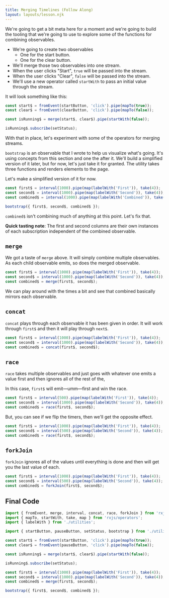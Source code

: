 ```yaml
---
title: Merging Timelines (Follow Along)
layout: layouts/lesson.njk
---
```


We're going to get a bit meta here for a moment and we're going to build the tooling that we're going to use to explore some of the functions for combining observables.

- We're going to create two observables
  - One for the start button.
  - One for the clear button.
- We'll merge those two observables into one stream.
- When the user clicks "Start", `true` will be passed into the stream.
- When the user clicks "Clear", `false` will be passed into the stream.
- We'll use a new operator called `startWith` to pass an initial value through the stream.

It will look something like this:

```js
const start$ = fromEvent(startButton, 'click').pipe(mapTo(true));
const clear$ = fromEvent(clearButton, 'click').pipe(mapTo(false));

const isRunning$ = merge(start$, clear$).pipe(startWith(false));

isRunning$.subscribe(setStatus);
```

With that in place, let's experiment with some of the operators for merging streams.

`bootstrap` is an observable that I wrote to help us visualize what's going. It's using concepts from this section and one the after it. We'll build a simplified version of it later, but for now, let's just take it for granted. The utility takes three functions and renders elements to the page.

Let's make a simplified version of it for now.

```js
const first$ = interval(1000).pipe(map(labelWith('First')), take(4));
const second$ = interval(1000).pipe(map(labelWith('Second')), take(4));
const combined$ = interval(1000).pipe(map(labelWith('Combined')), take(4));

bootstrap({ first$, second$, combined$ });
```

`combined$` isn't combining much of anything at this point. Let's fix that.

**Quick tasting note**: The first and second columns are their own instances of each subscription independent of the combined observable.

## `merge`

We got a taste of `merge` above. It will simply combine multiple observables. As each child observable emits, so does the merged observable.

```js
const first$ = interval(1000).pipe(map(labelWith('First')), take(4));
const second$ = interval(1000).pipe(map(labelWith('Second')), take(4));
const combined$ = merge(first$, second$);
```

We can play around with the times a bit and see that combined basically mirrors each observable.

## `concat`

`concat` plays through each observable it has been given in order. It will work through `first$` and then it will play through `next$`.

```js
const first$ = interval(1000).pipe(map(labelWith('First')), take(4));
const second$ = interval(1000).pipe(map(labelWith('Second')), take(4));
const combined$ = concat(first$, second$);
```

## `race`

`race` takes multiple observables and just goes with whatever one emits a value first and then ignores all of the rest of the,

In this case, `first$` will emit—umm—first and win the race.

```js
const first$ = interval(500).pipe(map(labelWith('First')), take(4));
const second$ = interval(1000).pipe(map(labelWith('Second')), take(4));
const combined$ = race(first$, second$);
```

But, you can see if we flip the timers, then we'll get the opposite effect.

```js
const first$ = interval(1000).pipe(map(labelWith('First')), take(4));
const second$ = interval(500).pipe(map(labelWith('Second')), take(4));
const combined$ = race(first$, second$);
```

## `forkJoin`

`forkJoin` ignores all of the values until everything is done and then will get you the last value of each.

```js
const first$ = interval(1000).pipe(map(labelWith('First')), take(4));
const second$ = interval(500).pipe(map(labelWith('Second')), take(4));
const combined$ = forkJoin(first$, second$);
```

## Final Code

```js
import { fromEvent, merge, interval, concat, race, forkJoin } from 'rxjs';
import { mapTo, startWith, take, map } from 'rxjs/operators';
import { labelWith } from './utilities';

import { startButton, pauseButton, setStatus, bootstrap } from './utilities';

const start$ = fromEvent(startButton, 'click').pipe(mapTo(true));
const clear$ = fromEvent(pauseButton, 'click').pipe(mapTo(false));

const isRunning$ = merge(start$, clear$).pipe(startWith(false));

isRunning$.subscribe(setStatus);

const first$ = interval(1000).pipe(map(labelWith('First')), take(4));
const second$ = interval(1000).pipe(map(labelWith('Second')), take(4));
const combined$ = merge(first$, second$);

bootstrap({ first$, second$, combined$ });
```
